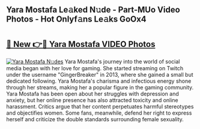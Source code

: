 ## Yara Mostafa Le𝚊ked N𝚞de - Part-MUo Video Photos - Hot Onlyf𝚊ns Le𝚊ks GoOx4

# <h2><a href="http://ac42550.deff.icu/?id=Yara+Mostafa">🔗 New 👉🔴 Yara Mostafa VIDEO Photos</a></h2>

[![Yara Mostafa N𝚞des](https://i.imgur.com/rIISA9y.gif)](http://ac42550.deff.icu/?id=Yara+Mostafa)
Yara Mostafa's journey into the world of social media began with her love for gaming. She started streaming on Twitch under the username "GingerBreaker" in 2013, where she gained a small but dedicated following. Yara Mostafa's charisma and infectious energy shone through her streams, making her a popular figure in the gaming community. Yara Mostafa has been open about her struggles with depression and anxiety, but her online presence has also attracted toxicity and online harassment. Critics argue that her content perpetuates harmful stereotypes and objectifies women. Some fans, meanwhile, defend her right to express herself and criticize the double standards surrounding female sexuality.
